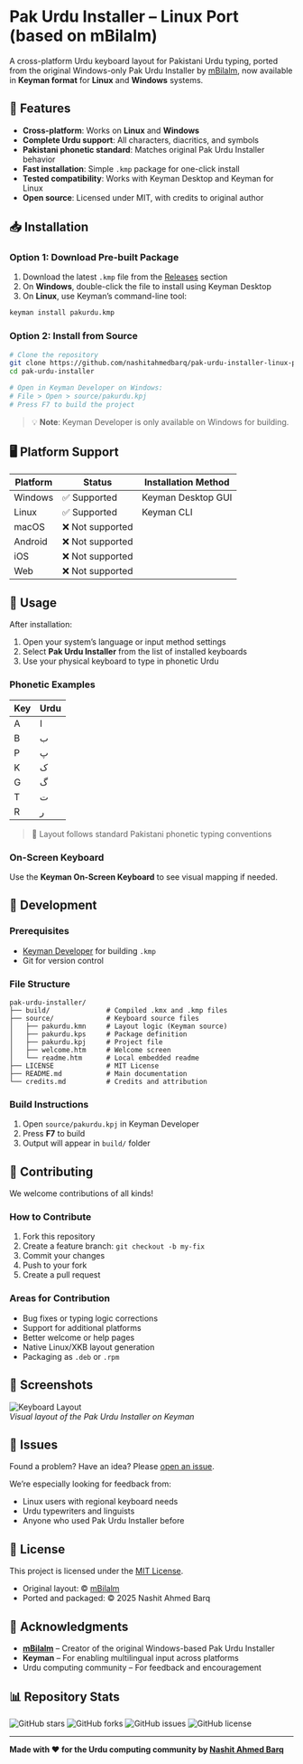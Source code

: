 # Pak Urdu Installer – Linux Port (based on mBilalm)

A cross-platform Urdu keyboard layout for Pakistani Urdu typing, ported from the original Windows-only Pak Urdu Installer by [mBilalm](https://mbilalm.com), now available in **Keyman format** for **Linux** and **Windows** systems.

## 🌟 Features

- **Cross-platform**: Works on **Linux** and **Windows**
- **Complete Urdu support**: All characters, diacritics, and symbols
- **Pakistani phonetic standard**: Matches original Pak Urdu Installer behavior
- **Fast installation**: Simple `.kmp` package for one-click install
- **Tested compatibility**: Works with Keyman Desktop and Keyman for Linux
- **Open source**: Licensed under MIT, with credits to original author

## 📥 Installation

### Option 1: Download Pre-built Package

1. Download the latest `.kmp` file from the [Releases](../../releases) section
2. On **Windows**, double-click the file to install using Keyman Desktop
3. On **Linux**, use Keyman’s command-line tool:

```bash
keyman install pakurdu.kmp
```

### Option 2: Install from Source

```bash
# Clone the repository
git clone https://github.com/nashitahmedbarq/pak-urdu-installer-linux-port.git
cd pak-urdu-installer

# Open in Keyman Developer on Windows:
# File > Open > source/pakurdu.kpj
# Press F7 to build the project
```

> 💡 **Note**: Keyman Developer is only available on Windows for building.

## 🖥️ Platform Support

| Platform | Status         | Installation Method     |
|----------|----------------|-------------------------|
| Windows  | ✅ Supported   | Keyman Desktop GUI      |
| Linux    | ✅ Supported   | Keyman CLI              |
| macOS    | ❌ Not supported |                      |
| Android  | ❌ Not supported |                      |
| iOS      | ❌ Not supported |                      |
| Web      | ❌ Not supported |                      |

## 🎯 Usage

After installation:

1. Open your system’s language or input method settings
2. Select **Pak Urdu Installer** from the list of installed keyboards
3. Use your physical keyboard to type in phonetic Urdu

### Phonetic Examples

| Key | Urdu |
| --- | ---- |
| A   | ا    |
| B   | ب    |
| P   | پ    |
| K   | ک    |
| G   | گ    |
| T   | ت    |
| R   | ر    |

> 🧠 Layout follows standard Pakistani phonetic typing conventions

### On-Screen Keyboard

Use the **Keyman On-Screen Keyboard** to see visual mapping if needed.

## 🔧 Development

### Prerequisites

- [Keyman Developer](https://keyman.com/developer) for building `.kmp`
- Git for version control

### File Structure

```
pak-urdu-installer/
├── build/              # Compiled .kmx and .kmp files
├── source/             # Keyboard source files
│   ├── pakurdu.kmn     # Layout logic (Keyman source)
│   ├── pakurdu.kps     # Package definition
│   ├── pakurdu.kpj     # Project file
│   ├── welcome.htm     # Welcome screen
│   └── readme.htm      # Local embedded readme
├── LICENSE             # MIT License
├── README.md           # Main documentation
└── credits.md          # Credits and attribution
```

### Build Instructions

1. Open `source/pakurdu.kpj` in Keyman Developer
2. Press **F7** to build
3. Output will appear in `build/` folder

## 🤝 Contributing

We welcome contributions of all kinds!

### How to Contribute

1. Fork this repository
2. Create a feature branch: `git checkout -b my-fix`
3. Commit your changes
4. Push to your fork
5. Create a pull request

### Areas for Contribution

- Bug fixes or typing logic corrections
- Support for additional platforms
- Better welcome or help pages
- Native Linux/XKB layout generation
- Packaging as `.deb` or `.rpm`

## 📱 Screenshots

![Keyboard Layout](docs/keyboard-layout.png)  
*Visual layout of the Pak Urdu Installer on Keyman*

## 🐛 Issues

Found a problem? Have an idea? Please [open an issue](../../issues).

We’re especially looking for feedback from:
- Linux users with regional keyboard needs
- Urdu typewriters and linguists
- Anyone who used Pak Urdu Installer before

## 📜 License

This project is licensed under the [MIT License](LICENSE).

- Original layout: © [mBilalm](https://mbilalm.com)
- Ported and packaged: © 2025 Nashit Ahmed Barq

## 🙏 Acknowledgments

- **[mBilalm](https://mbilalm.com)** – Creator of the original Windows-based Pak Urdu Installer
- **Keyman** – For enabling multilingual input across platforms
- Urdu computing community – For feedback and encouragement

## 📊 Repository Stats

![GitHub stars](https://img.shields.io/github/stars/nashitahmedbarq/pak-urdu-installer-linux-port)
![GitHub forks](https://img.shields.io/github/forks/nashitahmedbarq/pak-urdu-installer-linux-port)
![GitHub issues](https://img.shields.io/github/issues/nashitahmedbarq/pak-urdu-installer-linux-port)
![GitHub license](https://img.shields.io/github/license/nashitahmedbarq/pak-urdu-installer-linux-port)

---

**Made with ❤️ for the Urdu computing community by [Nashit Ahmed Barq](https://github.com/nashitahmedbarq)**
